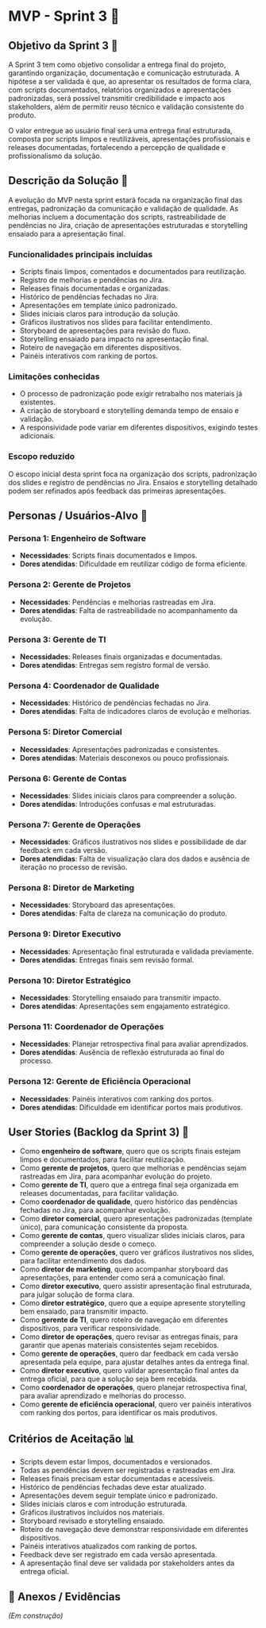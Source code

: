 # MVP - Sprint 3 📌

## Objetivo da Sprint 3 🎯

A Sprint 3 tem como objetivo consolidar a entrega final do projeto, garantindo organização, documentação e comunicação estruturada. A hipótese a ser validada é que, ao apresentar os resultados de forma clara, com scripts documentados, relatórios organizados e apresentações padronizadas, será possível transmitir credibilidade e impacto aos stakeholders, além de permitir reuso técnico e validação consistente do produto.

O valor entregue ao usuário final será uma entrega final estruturada, composta por scripts limpos e reutilizáveis, apresentações profissionais e releases documentadas, fortalecendo a percepção de qualidade e profissionalismo da solução.

## Descrição da Solução 📝

A evolução do MVP nesta sprint estará focada na organização final das entregas, padronização da comunicação e validação de qualidade. As melhorias incluem a documentação dos scripts, rastreabilidade de pendências no Jira, criação de apresentações estruturadas e storytelling ensaiado para a apresentação final.

### Funcionalidades principais incluídas

* Scripts finais limpos, comentados e documentados para reutilização.
* Registro de melhorias e pendências no Jira.
* Releases finais documentadas e organizadas.
* Histórico de pendências fechadas no Jira.
* Apresentações em template único padronizado.
* Slides iniciais claros para introdução da solução.
* Gráficos ilustrativos nos slides para facilitar entendimento.
* Storyboard de apresentações para revisão do fluxo.
* Storytelling ensaiado para impacto na apresentação final.
* Roteiro de navegação em diferentes dispositivos.
* Painéis interativos com ranking de portos.

### Limitações conhecidas

* O processo de padronização pode exigir retrabalho nos materiais já existentes.
* A criação de storyboard e storytelling demanda tempo de ensaio e validação.
* A responsividade pode variar em diferentes dispositivos, exigindo testes adicionais.

### Escopo reduzido

O escopo inicial desta sprint foca na organização dos scripts, padronização dos slides e registro de pendências no Jira. Ensaios e storytelling detalhado podem ser refinados após feedback das primeiras apresentações.

## Personas / Usuários-Alvo 👥

### Persona 1: Engenheiro de Software

* **Necessidades**: Scripts finais documentados e limpos.
* **Dores atendidas**: Dificuldade em reutilizar código de forma eficiente.

### Persona 2: Gerente de Projetos

* **Necessidades**: Pendências e melhorias rastreadas em Jira.
* **Dores atendidas**: Falta de rastreabilidade no acompanhamento da evolução.

### Persona 3: Gerente de TI

* **Necessidades**: Releases finais organizadas e documentadas.
* **Dores atendidas**: Entregas sem registro formal de versão.

### Persona 4: Coordenador de Qualidade

* **Necessidades**: Histórico de pendências fechadas no Jira.
* **Dores atendidas**: Falta de indicadores claros de evolução e melhorias.

### Persona 5: Diretor Comercial

* **Necessidades**: Apresentações padronizadas e consistentes.
* **Dores atendidas**: Materiais desconexos ou pouco profissionais.

### Persona 6: Gerente de Contas

* **Necessidades**: Slides iniciais claros para compreender a solução.
* **Dores atendidas**: Introduções confusas e mal estruturadas.

### Persona 7: Gerente de Operações

* **Necessidades**: Gráficos ilustrativos nos slides e possibilidade de dar feedback em cada versão.
* **Dores atendidas**: Falta de visualização clara dos dados e ausência de iteração no processo de revisão.

### Persona 8: Diretor de Marketing

* **Necessidades**: Storyboard das apresentações.
* **Dores atendidas**: Falta de clareza na comunicação do produto.

### Persona 9: Diretor Executivo

* **Necessidades**: Apresentação final estruturada e validada previamente.
* **Dores atendidas**: Entregas finais sem revisão formal.

### Persona 10: Diretor Estratégico

* **Necessidades**: Storytelling ensaiado para transmitir impacto.
* **Dores atendidas**: Apresentações sem engajamento estratégico.

### Persona 11: Coordenador de Operações

* **Necessidades**: Planejar retrospectiva final para avaliar aprendizados.
* **Dores atendidas**: Ausência de reflexão estruturada ao final do processo.

### Persona 12: Gerente de Eficiência Operacional

* **Necessidades**: Painéis interativos com ranking dos portos.
* **Dores atendidas**: Dificuldade em identificar portos mais produtivos.

## User Stories (Backlog da Sprint 3) 🔑

* Como **engenheiro de software**, quero que os scripts finais estejam limpos e documentados, para facilitar reutilização.
* Como **gerente de projetos**, quero que melhorias e pendências sejam rastreadas em Jira, para acompanhar evolução do projeto.
* Como **gerente de TI**, quero que a entrega final seja organizada em releases documentadas, para facilitar validação.
* Como **coordenador de qualidade**, quero histórico das pendências fechadas no Jira, para acompanhar evolução.
* Como **diretor comercial**, quero apresentações padronizadas (template único), para comunicação consistente da proposta.
* Como **gerente de contas**, quero visualizar slides iniciais claros, para compreender a solução desde o começo.
* Como **gerente de operações**, quero ver gráficos ilustrativos nos slides, para facilitar entendimento dos dados.
* Como **diretor de marketing**, quero acompanhar storyboard das apresentações, para entender como será a comunicação final.
* Como **diretor executivo**, quero assistir apresentação final estruturada, para julgar solução de forma clara.
* Como **diretor estratégico**, quero que a equipe apresente storytelling bem ensaiado, para transmitir impacto.
* Como **gerente de TI**, quero roteiro de navegação em diferentes dispositivos, para verificar responsividade.
* Como **diretor de operações**, quero revisar as entregas finais, para garantir que apenas materiais consistentes sejam recebidos.
* Como **gerente de operações**, quero dar feedback em cada versão apresentada pela equipe, para ajustar detalhes antes da entrega final.
* Como **diretor executivo**, quero validar apresentação final antes da entrega oficial, para que a solução seja bem recebida.
* Como **coordenador de operações**, quero planejar retrospectiva final, para avaliar aprendizado e melhorias do processo.
* Como **gerente de eficiência operacional**, quero ver painéis interativos com ranking dos portos, para identificar os mais produtivos.

## Critérios de Aceitação 📊

* Scripts devem estar limpos, documentados e versionados.
* Todas as pendências devem ser registradas e rastreadas em Jira.
* Releases finais precisam estar documentadas e acessíveis.
* Histórico de pendências fechadas deve estar atualizado.
* Apresentações devem seguir template único e padronizado.
* Slides iniciais claros e com introdução estruturada.
* Gráficos ilustrativos incluídos nos materiais.
* Storyboard revisado e storytelling ensaiado.
* Roteiro de navegação deve demonstrar responsividade em diferentes dispositivos.
* Painéis interativos atualizados com ranking de portos.
* Feedback deve ser registrado em cada versão apresentada.
* A apresentação final deve ser validada por stakeholders antes da entrega oficial.

## 📂 Anexos / Evidências

*(Em construção)*
